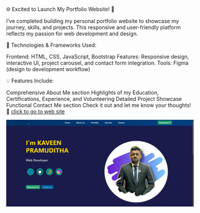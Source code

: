 <p>

🌐 Excited to Launch My Portfolio Website! 🎉

I’ve completed building my personal portfolio website to showcase my journey, skills, and projects. This responsive and user-friendly platform reflects my passion for web development and design.

🔧 Technologies & Frameworks Used:

Frontend: HTML, CSS, JavaScript, Bootstrap
Features: Responsive design, interactive UI, project carousel, and contact form integration.
Tools: Figma (design to development workflow)

💡 Features Include:

Comprehensive About Me section
Highlights of my Education, Certifications, Experience, and Volunteering
Detailed Project Showcase
Functional Contact Me section
Check it out and let me know your thoughts! 🚀
<a href="https://kaveenpramuditha.github.io/portfolio/"  target="_blank" > click to go to web site </a> </p>

<img src="images/portfolio.JPG">
